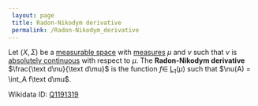 ```yaml
---
 layout: page
 title: Radon-Nikodym derivative
 permalink: /Radon-Nikodym_derivative
---
```

Let $(X,\Sigma)$ be a [measurable space](https://defsmath.github.io/DefsMath/measurable) with [measures](https://defsmath.github.io/DefsMath/measure_space) $\mu$ and $\nu$ such that $\nu$ is [absolutely continuous](https://defsmath.github.io/DefsMath/absolute_continuity_of_measure) with respect to $\mu$. The **Radon-Nikodym derivative** $\frac{\text d\nu}{\text d\mu}$ is the function $f \in$ [L](https://defsmath.github.io/DefsMath/Lp_space)$_1(\mu)$ such that $\nu(A) = \int_A f\text d\mu$.

Wikidata ID: [Q1191319](https://www.wikidata.org/wiki/Q1191319)